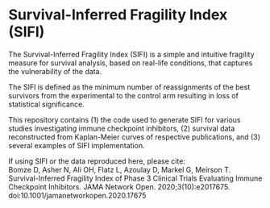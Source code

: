 # Survival-Inferred Fragility Index (SIFI)

The Survival-Inferred Fragility Index (SIFI) is a simple and intuitive fragility measure for survival analysis, based on real-life conditions, that captures the vulnerability of the data.

The SIFI is defined as the minimum number of reassignments of the best survivors from the experimental to the control arm resulting in loss of statistical significance.

This repository contains (1) the code used to generate SIFI for various studies investigating immune checkpoint inhibitors, (2) survival data reconstructed from Kaplan-Meier curves of respective publications, and (3) several examples of SIFI implementation.

If using SIFI or the data reproduced here, please cite:  
Bomze D, Asher N, Ali OH, Flatz L, Azoulay D, Markel G, Meirson T. Survival-Inferred Fragility Index of Phase 3 Clinical Trials Evaluating Immune Checkpoint Inhibitors. JAMA Network Open. 2020;3(10):e2017675. doi:10.1001/jamanetworkopen.2020.17675
